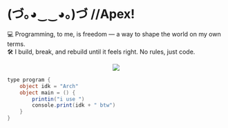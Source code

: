 # (づ｡◕‿‿◕｡)づ //**Apex**!

💻 Programming, to me, is freedom — a way to shape the world on my own terms.  
🛠️ I build, break, and rebuild until it feels right. No rules, just code.  

<p align="center">
  <a href="https://skillicons.dev">
    <img src="https://skillicons.dev/icons?i=linux,arch,cs,rust,vscode,bash,css,dotnet,github,git,godot,html,ai,js,obsidian,ps,py,twitter,ts,unity,visualstudio,windows," />
  </a>
</p>

```cs
type program {
    object idk = "Arch"
    object main = () {
        printin("i use ")
        console.print(idk + " btw")
    }
}
```
